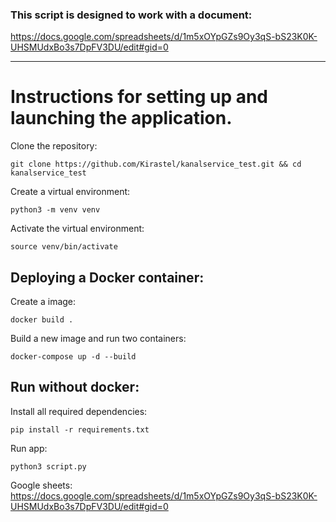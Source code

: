 ### This script is designed to work with a document:
https://docs.google.com/spreadsheets/d/1m5xOYpGZs9Oy3qS-bS23K0K-UHSMUdxBo3s7DpFV3DU/edit#gid=0
____
# Instructions for setting up and launching the application.

Clone the repository: 
```
git clone https://github.com/Kirastel/kanalservice_test.git && cd kanalservice_test
```
Create a virtual environment: 
```
python3 -m venv venv
```
Activate the virtual environment: 
```
source venv/bin/activate
```
## Deploying a Docker container: 
Create a image:
```
docker build .
```

Build a new image and run two containers:
```
docker-compose up -d --build
```

## Run without docker:
Install all required dependencies:
```
pip install -r requirements.txt
```

Run app:
```
python3 script.py
```
Google sheets:
https://docs.google.com/spreadsheets/d/1m5xOYpGZs9Oy3qS-bS23K0K-UHSMUdxBo3s7DpFV3DU/edit#gid=0
